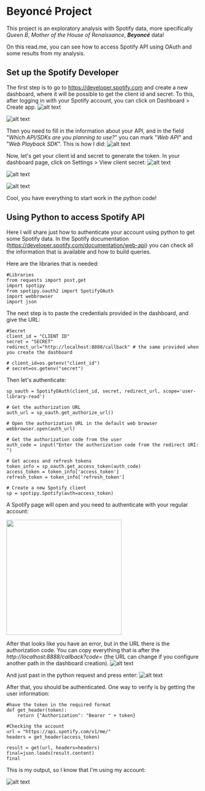 # Beyoncé Project

This project is an exploratory analysis with Spotify data, more specifically *Queen B*, *Mother of the House of Renaissance*, __*Beyoncé*__ data!

On this read.me, you can see how to access Spotify API using OAuth and some results from my analysis.

## Set up the Spotify Developer

The first step is to go to https://developer.spotify.com and create a new dashboard, where it will be possible to get the client id and secret. To this, after logging in with your Spotify account, you can click on Dashboard > Create app.
![alt text](https://raw.githubusercontent.com/anaandmac/beyonce_project/main/Screenshot%202023-12-27%20at%2022.41.54.png)

![alt text](https://raw.githubusercontent.com/anaandmac/beyonce_project/main/Screenshot%202023-12-29%20at%2020.20.18.png)


Then you need to fill in the information about your API, and in the field "*Which API/SDKs are you planning to use?*" you can mark "*Web API*" and "*Web Playback SDK*". This is how I did:
![alt text](https://raw.githubusercontent.com/anaandmac/beyonce_project/main/Screenshot%202023-12-29%20at%2020.28.25.png)

Now, let's get your client id and secret to generate the token. In your dashboard page, click on Settings > View client secret:
![alt text](https://raw.githubusercontent.com/anaandmac/beyonce_project/main/Screenshot%202023-12-29%20at%2020.30.42.png)

![alt text](https://raw.githubusercontent.com/anaandmac/beyonce_project/main/Screenshot%202023-12-29%20at%2020.32.00.png)

![alt text](https://raw.githubusercontent.com/anaandmac/beyonce_project/main/Screenshot%202023-12-29%20at%2020.32.34.png)

Cool, you have everything to start work in the python code!

## Using Python to access Spotify API

Here I will share just how to authenticate your account using python to get some Spotify data. In the Spotify documentation (https://developer.spotify.com/documentation/web-api) you can check all the information that is available and how to build queries.

Here are the libraries that is needed:
```
#Libraries
from requests import post,get
import spotipy
from spotipy.oauth2 import SpotifyOAuth
import webbrowser
import json
```

The next step is to paste the credentials provided in the dashboard, and give the URL:
```
#Secret
client_id = "CLIENT ID"
secret = "SECRET"
redirect_url="http://localhost:8888/callback" # the same provided when you create the dashboard

# client_id=os.getenv("client_id")
# secret=os.getenv("secret")
```

Then let's authenticate:
```# Create a Spotify OAuth object
sp_oauth = SpotifyOAuth(client_id, secret, redirect_url, scope='user-library-read')

# Get the authorization URL
auth_url = sp_oauth.get_authorize_url()

# Open the authorization URL in the default web browser
webbrowser.open(auth_url)

# Get the authorization code from the user
auth_code = input("Enter the authorization code from the redirect URI: ")

# Get access and refresh tokens
token_info = sp_oauth.get_access_token(auth_code)
access_token = token_info['access_token']
refresh_token = token_info['refresh_token']

# Create a new Spotify client
sp = spotipy.Spotify(auth=access_token)
```

A Spotify page will open and you need to authenticate with your regular account:

<img src="https://raw.githubusercontent.com/anaandmac/beyonce_project/main/Screenshot%202023-12-29%20at%2021.00.49.png" width="300" class="center">


After that looks like you have an error, but in the URL there is the authorization code. You can copy everything that is after the *http://localhost:8888/callback?code=* (the URL can change if you configure another path in the dashboard creation).
![alt text](https://raw.githubusercontent.com/anaandmac/beyonce_project/main/Screenshot%202023-12-29%20at%2021.22.02.png)

And just past in the python request and press enter:
![alt text](https://raw.githubusercontent.com/anaandmac/beyonce_project/main/Screenshot%202023-12-29%20at%2021.22.49.png)


After that, you should be authenticated. One way to verify is by getting the user information:
```
#have the token in the required format
def get_header(token):
    return {"Authorization": "Bearer " + token}

#Checking the account
url = "https://api.spotify.com/v1/me/"
headers = get_header(access_token)

result = get(url, headers=headers)
final=json.loads(result.content)
final
```

This is my output, so I know that I'm using my account:

![alt text](https://raw.githubusercontent.com/anaandmac/beyonce_project/main/Screenshot%202023-12-29%20at%2021.31.29.png)

